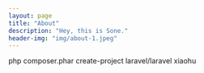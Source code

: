 ```yaml
---
layout: page
title: "About"
description: "Hey, this is Sone."
header-img: "img/about-1.jpeg"
---
```


php composer.phar create-project laravel/laravel xiaohu